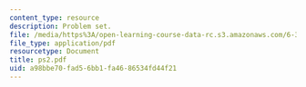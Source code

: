 ```yaml
---
content_type: resource
description: Problem set.
file: /media/https%3A/open-learning-course-data-rc.s3.amazonaws.com/6-302-feedback-systems-spring-2007/a98bbe70fad56bb1fa4686534fd44f21_ps2.pdf
file_type: application/pdf
resourcetype: Document
title: ps2.pdf
uid: a98bbe70-fad5-6bb1-fa46-86534fd44f21
---
```

